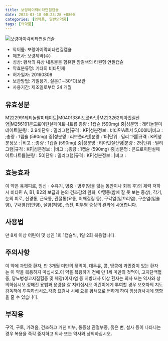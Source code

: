 ```yaml
---
title: 보령아이락비타연질캡슐
date: 2023-03-18 00:23:28 +0800
categories: [의약품, 일반의약품]
tags: [의약품]
---
```

![보령아이락비타연질캡슐](https://nedrug.mfds.go.kr/pbp/cmn/itemImageDownload/147427219007500136)

- 약이름: 보령아이락비타연질캡슐
- 제조사: 보령제약(주)
- 성상: 황색의 유상 내용물을 함유한 암갈색의 타원형 연질캡슐
- 약효분류명: 기타의 비타민제
- 허가일자: 20160308
- 보관방법: 기밀용기, 실온(1∼30℃)보관
- 사용기간: 제조일로부터 24 개월
## 유효성분
M222991레티놀팔미테이트|M040133리보플라빈|M223262티아민질산염|M256191콘드로이틴설페이트나트륨
총량 : 1캡슐 (590mg) 중|성분명 : 레티놀팔미테이트|분량 : 2.94|단위 : 밀리그램|규격 : KP|성분정보 : 비타민A로서 5,000IU|비고 : ;총량 : 1캡슐 (590mg) 중|성분명 : 리보플라빈|분량 : 15|단위 : 밀리그램|규격 : KP|성분정보 : |비고 : ;총량 : 1캡슐 (590mg) 중|성분명 : 티아민질산염|분량 : 25|단위 : 밀리그램|규격 : KP|성분정보 : |비고 : ;총량 : 1캡슐 (590mg) 중|성분명 : 콘드로이틴설페이트나트륨|분량 : 50|단위 : 밀리그램|규격 : KP|성분정보 : |비고 :
## 효능효과
이 약은 육체피로, 임신ㆍ수유기, 병중ㆍ병후(병을 앓는 동안이나 회복 후)의 체력 저하 시 비타민 A, B1, B2의 보급과 눈의 건조감의 완화, 야맹증(밤에 잘 못 보는 증상), 각기, 눈의 피로, 신경통, 근육통, 관절통(요통, 어깨결림 등), 구각염(입꼬리염), 구순염(입술염), 구내염(입안염), 설염(혀염), 습진, 피부염 증상의 완화에 사용합니다.
## 사용법
만 8세 이상 어린이 및 성인 1회 1캡슐씩, 1일 2회 복용합니다.
## 주의사항
이 약에 과민증 환자, 만 3개월 미만의 젖먹이, 대두유, 콩, 땅콩에 과민증이 있는 환자는 이 약을 복용하지 마십시오.이 약을 복용하기 전에 만 1세 미만의 젖먹이, 고지단백혈증, 당뇨병성고지질혈증 및 췌장(이자)염 등 지방대사 이상 환자는 의사 또는 약사와 상의하십시오.정해진 용법과 용량을 잘 지키십시오.어린이에게 투여할 경우 보호자의 지도 감독하에 투여하십시오.각종 요검사 시에 요를 황색으로 변하게 하여 임상검사치에 영향을 줄 수 있습니다.
## 부작용
구역, 구토, 가려움, 건조하고 거친 피부, 통증성 관절부종, 묽은 변, 설사 등이 나타나는 경우 복용을 즉각 중지하고 의사 또는 약사와 상의하십시오.
